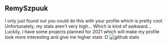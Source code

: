 ## RemySzpuuk
<p>
  I only just found out you could do this with your profile which is pretty cool. Unfortunately, my stats aren't very high... Which is kind of awkward...
  Luckily, I have some projects planned for 2021 which will make my profile look more interesting and give me higher stats :D
<img src="https://github-readme-stats.vercel.app/api?username=RemySzpuuk&show_icons=true&count_private=true&theme=radical" alt="github stats">






<!--
**RemySzpuuk/RemySzpuuk** is a ✨ _special_ ✨ repository because its `README.md` (this file) appears on your GitHub profile.

Here are some ideas to get you started:

- 🔭 I’m currently working on ...
- 🌱 I’m currently learning ...
- 👯 I’m looking to collaborate on ...
- 🤔 I’m looking for help with ...
- 💬 Ask me about ...
- 📫 How to reach me: ...
- 😄 Pronouns: ...
- ⚡ Fun fact: ...
-->
